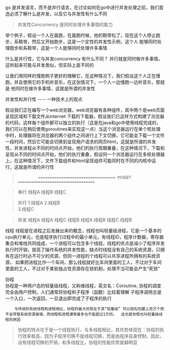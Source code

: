 go 是并发语言，而不是并行语言，在讨论如何在go中进行并发处理之前，我们首选必须了解什么是并发，以及它与并发性有什么不同

> 并发性Concurrency 是同时处理许多事情的能力

举个例子，假设一个人在晨跑，在晨跑时候，他的鞋带松了，现在这个人停止跑步，系鞋带，然后又开始跑步，这是一个定性的并发性示例，这个人
能够同时处理跑步和系鞋带，这是一个人能够同时处理许多事情


什么是并行性，它与并发concurrency 有什么不同？
并行就是同时做许多事情，这听起来可能与并发类似，但实际上是不同的

让我们用同样的慢跑例子更好的理解它，在这种情况下，我们假设这个人正在慢跑，并且使用它的手机听音乐，在这张情况下，一个人一边慢跑一边听音乐，那就是
他同时在做许多事情，这就是所谓的并发性

并发性和并行性 ---- 一种技术上的观点

假设我们正在编写一个web浏览器，web浏览器有各种组件，其中两个是web页面呈现区域和下载文件从internet 下载的下载器，假设我们已这样方式构建了浏览器的代码，这样每个组件都可以独立的执行（这是在java和go中使用线程完成的，我们可以在稍后使用goroutines来实现这一点）当这个浏览器运行在单个核处理中时，处理器将在浏览器的两个组件之间进行上下文切换，它可能会下载一个文件一段时间，然后它可能会切换到呈现用户请求的网页html，这就是所谓的并发性，并发进程从不同的时间点开始，他们的执行周期重叠，在这种情况下，下载和呈现从不同的时间点开始，他们的执行重叠，假设同一个浏览器运行在多核处理器上，在这种情况下，文件下载组件和html呈现组件可能同时在不同的内核中运行，这就是所谓的并行性

>              ================================== 时间段T ==================================

> 串行    线程A   线程B   线程C

     
> 并行 
       1.线程A
       2.线程B  
       3.线程C      

> 并发    线程A                   线程A             线程C
>                线程B           线程A           线程B
>            线程C               线程B



线程
         线程是在进程之后发展出来的概念，线程也叫轻量级进程，它是一个基本的cpu执行单元，也是程序执行过程中的最小单元，有线程ID，程序计数器，寄存器集合和堆栈共同组成，一个进程可以包含多个线程，线程的优点是减小了程序并发执行时开销，提高了操作系统的并发性能，缺点时线程没有自己的系统资源，只拥有在运行时必不可少的资源，但同一进程的个线程可以共享进程所拥有的系统资源，
         如果把进程比作一个车间，那么线程就好比车间里面的工人，不过对于车间里面的工人，不过对于某些独占性资源存在锁机制，处理不当可能会产生“死锁”

协程  
        协程是一种用户态的轻量级线程，又称维线程，英文名：Coroutine, 协程的调度完全由用户控制，人们通常将协程和子程序（函数）比较着理解
        子程序调用总是一个入口，一次返回，一旦退出即完成了子程序的执行

        与传统的系统线程和进程相比，协程的最大优势在于其“轻量级” 可以轻松创建上百万个而不会导致系统资源衰竭，而线程和进程通常最多也不能超过1万的，  这也是协程也叫轻量级线程的原因


> 协程的特点在于是一个线程执行，与多线程相比，其优势体现在：协程的执行效率极高，因为子程序切换不是线程切换，而是由程序自身控制，因此，没有线程切换的开销，和多线程比，协程的性能优势就越明显         